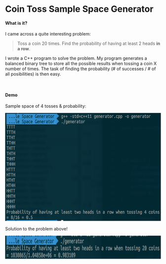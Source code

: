 # Coin Toss Sample Space Generator

#### What is it? 
I came across a quite interesting problem: 
> Toss a coin 20 times. 
> Find the probability of having at least 2 heads __in a row__.

I wrote a C++ program to solve the problem. My program generates a balanced binary tree to store all the possible results when tossing a coin X number of times. The task of finding the probability (# of successes / # of all posibilities) is then easy.

<br>

#### Demo
Sample space of 4 tosses & probability: 

<img src="img/4.png" height="350"/>

Solution to the problem above!

<img src="img/20.png" height="75"/>